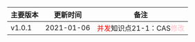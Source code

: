 <!--
 * @Author: your name
 * @Date: 2021-01-06 10:47:16
 * @LastEditTime: 2021-01-06 14:52:16
 * @LastEditors: Please set LastEditors
 * @Description: In User Settings Edit
 * @FilePath: \Java-Point\docs\4.interview\11.更新记录.md
-->
| 主要版本 | 更新时间       | 备注             |
| ----------------- | --------------------------------------- | --------------------------------------- |
| v1.0.1 | 2021-01-06 | <font color=red>并发</font>知识点21-1：CAS<font color=pink>修改</font><br>|
